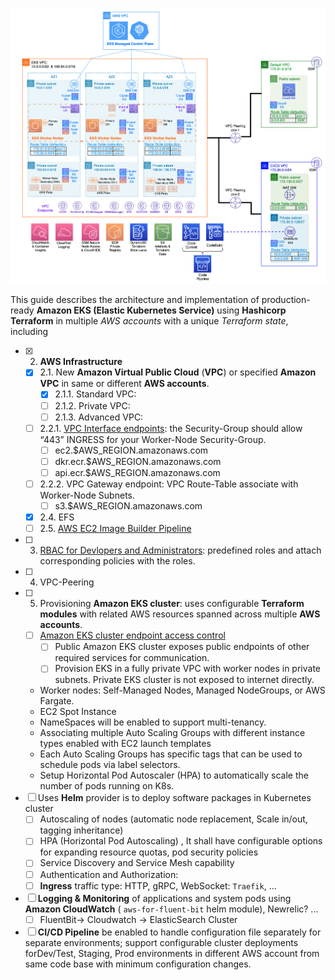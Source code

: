 <p align="center"> 
<img src="README/eks-scenario.png">
</p>

This guide describes the architecture and implementation of production-ready **Amazon EKS (Elastic Kubernetes Service)** using **Hashicorp Terraform** in multiple *AWS accounts* with a unique *Terraform state*, including 

* [x] 2. **AWS Infrastructure**
    * [x] 2.1. New **Amazon Virtual Public Cloud** (**VPC**) or specified **Amazon VPC** in same or different **AWS accounts**.
        * [x] 2.1.1. Standard VPC:
        * [ ] 2.1.2. Private VPC:
        * [ ] 2.1.3. Advanced VPC: 
    * [ ] 2.2.1. [VPC Interface endpoints](https://aws.amazon.com/premiumsupport/knowledge-center/ec2-systems-manager-vpc-endpoints/): the Security-Group should allow “443” INGRESS for your Worker-Node Security-Group. 
        * [ ] ec2.$AWS_REGION.amazonaws.com
        * [ ] dkr.ecr.$AWS_REGION.amazonaws.com
        * [ ] api.ecr.$AWS_REGION.amazonaws.com
    * [ ] 2.2.2. VPC Gateway endpoint: VPC Route-Table associate with Worker-Node Subnets.
        * [ ] s3.$AWS_REGION.amazonaws.com 
    * [x] 2.4. EFS 
    * [ ] 2.5. [AWS EC2 Image Builder Pipeline](https://aws.amazon.com/image-builder/)
* [ ] 3. [RBAC for Devlopers and Administrators](https://docs.aws.amazon.com/eks/latest/userguide/add-user-role.html): predefined roles and attach corresponding policies with the roles.
* [ ] 4. VPC-Peering
* [ ] 5. Provisioning **Amazon EKS cluster**: uses configurable **Terraform modules** with related AWS resources spanned across multiple **AWS accounts**.
    * [ ] [Amazon EKS cluster endpoint access control](https://docs.aws.amazon.com/eks/latest/userguide/cluster-endpoint.html#modify-endpoint-access)
        * [ ] Public Amazon EKS cluster exposes public endpoints of other required services  for communication.  
        * [ ] Provision EKS in a fully private VPC with worker nodes in private subnets. Private EKS cluster is not exposed to internet directly.
    * Worker nodes: Self-Managed Nodes, Managed NodeGroups, or AWS Fargate.
    * EC2 Spot Instance
    * NameSpaces will be enabled to support multi-tenancy.
    * Associating multiple Auto Scaling Groups with different instance types enabled with EC2 launch templates
    * Each Auto Scaling Groups has specific tags that can be used to schedule pods via label selectors.
    * Setup  Horizontal Pod Autoscaler (HPA) to automatically scale the number of pods running on K8s.
* [ ] Uses **Helm** provider is to deploy software packages in Kubernetes cluster
    * [ ] Autoscaling of nodes (automatic node replacement, Scale in/out, tagging inheritance)
    * [ ] HPA (Horizontal Pod Autoscaling) , It shall have configurable options for expanding resource quotas, pod security policies
    * [ ] Service Discovery and Service Mesh capability 
    * [ ] Authentication and Authorization: 
    * [ ] **Ingress** traffic type: HTTP, gRPC, WebSocket: `Traefik`, ...
* [ ] **Logging & Monitoring** of applications and system pods using **Amazon CloudWatch** ( `aws-for-fluent-bit` helm module), Newrelic? ...
    * [ ] FluentBit-> Cloudwatch -> ElasticSearch Cluster 
* [ ] **CI/CD Pipeline** be enabled to handle configuration file separately for separate environments; support configurable cluster deployments forDev/Test, Staging, Prod environments in different AWS account from same code base with minimum configuration changes.
